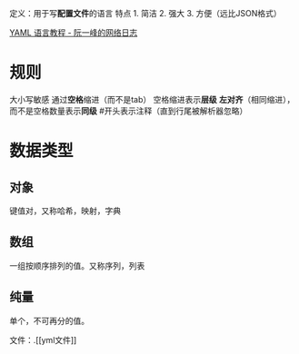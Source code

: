 定义：用于写**配置文件**的语言
特点
	1. 简洁
	2. 强大
	3. 方便（远比JSON格式）

[YAML 语言教程 - 阮一峰的网络日志](https://www.ruanyifeng.com/blog/2016/07/yaml.html)
# 规则
大小写敏感
通过**空格**缩进（而不是tab）
空格缩进表示**层级**
**左对齐**（相同缩进），而不是空格数量表示**同级**
\#开头表示注释（直到行尾被解析器忽略）
# 数据类型
## 对象
键值对，又称哈希，映射，字典
## 数组
一组按顺序排列的值。又称序列，列表
## 纯量
单个，不可再分的值。

文件：.[[yml文件]] 